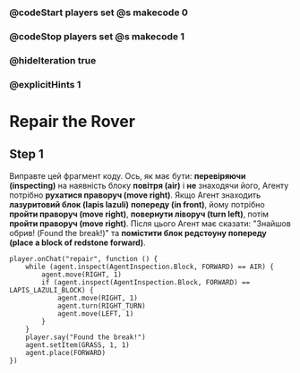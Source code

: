 ### @codeStart players set @s makecode 0
### @codeStop players set @s makecode 1

### @hideIteration true 
### @explicitHints 1


# Repair the Rover 

## Step 1
Виправте цей фрагмент коду. Ось, як має бути: **перевіряючи (inspecting)** на наявність блоку **повітря (air)** і **не** знаходячи його, Агенту потрібно **рухатися праворуч (move right)**. Якщо Агент знаходить **лазуритовий блок (lapis lazuli)** **попереду (in front)**, йому потрібно **пройти праворуч (move right)**, **повернути ліворуч (turn left)**, потім **пройти праворуч (move right)**. Після цього Агент має сказати: "Знайшов обрив! (Found the break!)" та **помістити блок редстоуну попереду (place a block of redstone forward)**.


```template
player.onChat("repair", function () {
    while (agent.inspect(AgentInspection.Block, FORWARD) == AIR) {
        agent.move(RIGHT, 1)
        if (agent.inspect(AgentInspection.Block, FORWARD) == LAPIS_LAZULI_BLOCK) {
            agent.move(RIGHT, 1)
            agent.turn(RIGHT_TURN)
            agent.move(LEFT, 1)
        }
    }
    player.say("Found the break!")
    agent.setItem(GRASS, 1, 1)
    agent.place(FORWARD)
})
```
